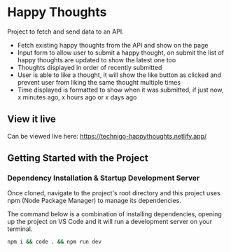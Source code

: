 # Happy Thoughts

Project to fetch and send data to an API.

- Fetch existing happy thoughts from the API and show on the page
- Input form to allow user to submit a happy thought, on submit the list of happy thoughts are updated to show the latest one too
- Thoughts displayed in order of recently submitted
- User is able to like a thought, it will show the like button as clicked and prevent user from liking the same thought multiple times
- Time displayed is formatted to show when it was submitted, if just now, x minutes ago, x hours ago or x days ago

## View it live

Can be viewed live here: https://technigo-happythoughts.netlify.app/

## Getting Started with the Project

### Dependency Installation & Startup Development Server

Once cloned, navigate to the project's root directory and this project uses npm (Node Package Manager) to manage its dependencies.

The command below is a combination of installing dependencies, opening up the project on VS Code and it will run a development server on your terminal.

```bash
npm i && code . && npm run dev
```
